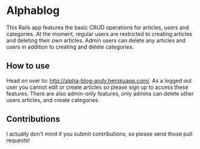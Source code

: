# Alphablog

This Rails app features the basic CRUD operations for articles, users and categories. 
At the moment, regular users are restricted to creating articles and deleting their own articles.
Admin users can delete any articles and users in addition to creating and delete categories.

## How to use

Head on over to: http://alpha-blog-andy.herokuapp.com/.
As a logged out user you cannot edit or create articles so please sign up to access these features.
There are also admin-only features, only admins can delete other users articles, and create categories. 

## Contributions

I actually don't mind if you submit contributions, so please send those pull requests!
